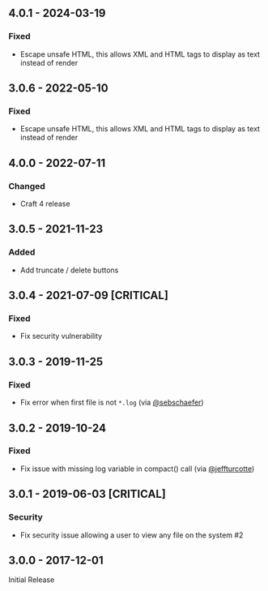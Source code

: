 ## 4.0.1 - 2024-03-19
### Fixed
- Escape unsafe HTML, this allows XML and HTML tags to display as text instead of render

## 3.0.6 - 2022-05-10
### Fixed
- Escape unsafe HTML, this allows XML and HTML tags to display as text instead of render

## 4.0.0 - 2022-07-11
### Changed
- Craft 4 release

## 3.0.5 - 2021-11-23
### Added
- Add truncate / delete buttons

## 3.0.4 - 2021-07-09 [CRITICAL]
### Fixed
- Fix security vulnerability

## 3.0.3 - 2019-11-25
### Fixed
- Fix error when first file is not `*.log` (via [@sebschaefer](https://github.com/sebschaefer))

## 3.0.2 - 2019-10-24
### Fixed
- Fix issue with missing log variable in compact() call (via [@jeffturcotte](https://github.com/jeffturcotte))

## 3.0.1 - 2019-06-03 [CRITICAL]
### Security
- Fix security issue allowing a user to view any file on the system #2

## 3.0.0 - 2017-12-01
Initial Release
